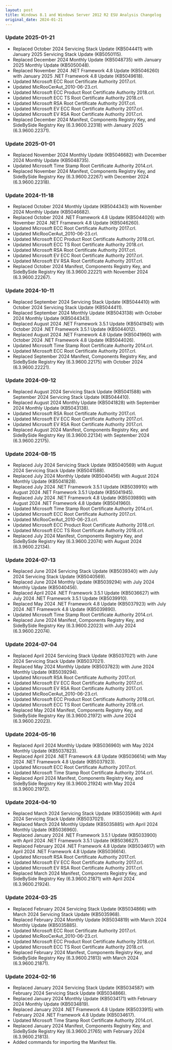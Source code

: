 ```yaml
---
layout: post
title: Windows 8.1 and Windows Server 2012 R2 ESU Analysis Changelog
original_date: 2024-01-21
---
```


### Update 2025-01-21
* Replaced October 2024 Servicing Stack Update (KB5044411) with January 2025 Servicing Stack Update (KB5050115).
* Replaced December 2024 Monthly Update (KB5048735) with January 2025 Monthly Update (KB5050048).
* Replaced November 2024 .NET Framework 4.8 Update (KB5046260) with January 2025 .NET Framework 4.8 Update (KB5049618).
* Updated Microsoft ECC Root Certificate Authority 2017.crl.
* Updated MicRooCerAut_2010-06-23.crl.
* Updated Microsoft ECC Product Root Certificate Authority 2018.crl.
* Updated Microsoft ECC TS Root Certificate Authority 2018.crl.
* Updated Microsoft RSA Root Certificate Authority 2017.crl.
* Updated Microsoft EV ECC Root Certificate Authority 2017.crl.
* Updated Microsoft EV RSA Root Certificate Authority 2017.crl.
* Replaced December 2024 Manifest, Components Registry Key, and SideBySide Registry Key (6.3.9600.22318) with January 2025 (6.3.9600.22371).

### Update 2025-01-01
* Replaced November 2024 Monthly Update (KB5046682) with December 2024 Monthly Update (KB5048735).
* Updated Microsoft Time Stamp Root Certificate Authority 2014.crl.
* Replaced November 2024 Manifest, Components Registry Key, and SideBySide Registry Key (6.3.9600.22267) with December 2024 (6.3.9600.22318).

### Update 2024-11-18
* Replaced October 2024 Monthly Update (KB5044343) with November 2024 Monthly Update (KB5046682).
* Replaced October 2024 .NET Framework 4.8 Update (KB5044026) with November 2024 .NET Framework 4.8 Update (KB5046260).
* Updated Microsoft ECC Root Certificate Authority 2017.crl.
* Updated MicRooCerAut_2010-06-23.crl.
* Updated Microsoft ECC Product Root Certificate Authority 2018.crl.
* Updated Microsoft ECC TS Root Certificate Authority 2018.crl.
* Updated Microsoft RSA Root Certificate Authority 2017.crl.
* Updated Microsoft EV ECC Root Certificate Authority 2017.crl.
* Updated Microsoft EV RSA Root Certificate Authority 2017.crl.
* Replaced October 2024 Manifest, Components Registry Key, and SideBySide Registry Key (6.3.9600.22221) with November 2024 (6.3.9600.22267).

### Update 2024-10-11
* Replaced September 2024 Servicing Stack Update (KB5044410) with October 2024 Servicing Stack Update (KB5044411).
* Replaced September 2024 Monthly Update (KB5043138) with October 2024 Monthly Update (KB5044343).
* Replaced August 2024 .NET Framework 3.5.1 Update (KB5041945) with October 2024 .NET Framework 3.5.1 Update (KB5044012).
* Replaced August 2024 .NET Framework 4.8 Update (KB5041960) with October 2024 .NET Framework 4.8 Update (KB5044026).
* Updated Microsoft Time Stamp Root Certificate Authority 2014.crl.
* Updated Microsoft ECC Root Certificate Authority 2017.crl.
* Replaced September 2024 Manifest, Components Registry Key, and SideBySide Registry Key (6.3.9600.22175) with October 2024 (6.3.9600.22221).

### Update 2024-09-12
* Replaced August 2024 Servicing Stack Update (KB5041588) with September 2024 Servicing Stack Update (KB5044410).
* Replaced August 2024 Monthly Update (KB5041828) with September 2024 Monthly Update (KB5043138).
* Updated Microsoft RSA Root Certificate Authority 2017.crl.
* Updated Microsoft EV ECC Root Certificate Authority 2017.crl.
* Updated Microsoft EV RSA Root Certificate Authority 2017.crl.
* Replaced August 2024 Manifest, Components Registry Key, and SideBySide Registry Key (6.3.9600.22134) with September 2024 (6.3.9600.22175).

### Update 2024-08-15
* Replaced July 2024 Servicing Stack Update (KB5040569) with August 2024 Servicing Stack Update (KB5041588).
* Replaced July 2024 Monthly Update (KB5040456) with August 2024 Monthly Update (KB5041828).
* Replaced July 2024 .NET Framework 3.5.1 Update (KB5039910) with August 2024 .NET Framework 3.5.1 Update (KB5041945).
* Replaced July 2024 .NET Framework 4.8 Update (KB5039890) with August 2024 .NET Framework 4.8 Update (KB5041960).
* Updated Microsoft Time Stamp Root Certificate Authority 2014.crl.
* Updated Microsoft ECC Root Certificate Authority 2017.crl.
* Updated MicRooCerAut_2010-06-23.crl.
* Updated Microsoft ECC Product Root Certificate Authority 2018.crl.
* Updated Microsoft ECC TS Root Certificate Authority 2018.crl.
* Replaced July 2024 Manifest, Components Registry Key, and SideBySide Registry Key (6.3.9600.22074) with August 2024 (6.3.9600.22134).

### Update 2024-07-13
* Replaced June 2024 Servicing Stack Update (KB5039340) with July 2024 Servicing Stack Update (KB5040569).
* Replaced June 2024 Monthly Update (KB5039294) with July 2024 Monthly Update (KB5040456).
* Replaced April 2024 .NET Framework 3.5.1 Update (KB5036627) with July 2024 .NET Framework 3.5.1 Update (KB5039910).
* Replaced May 2024 .NET Framework 4.8 Update (KB5037923) with July 2024 .NET Framework 4.8 Update (KB5039890).
* Updated Microsoft Time Stamp Root Certificate Authority 2014.crl.
* Replaced June 2024 Manifest, Components Registry Key, and SideBySide Registry Key (6.3.9600.22023) with July 2024 (6.3.9600.22074).

### Update 2024-07-04
* Replaced April 2024 Servicing Stack Update (KB5037021) with June 2024 Servicing Stack Update (KB5037021).
* Replaced May 2024 Monthly Update (KB5037823) with June 2024 Monthly Update (KB5039294).
* Updated Microsoft RSA Root Certificate Authority 2017.crl.
* Updated Microsoft EV ECC Root Certificate Authority 2017.crl.
* Updated Microsoft EV RSA Root Certificate Authority 2017.crl.
* Updated MicRooCerAut_2010-06-23.crl.
* Updated Microsoft ECC Product Root Certificate Authority 2018.crl.
* Updated Microsoft ECC TS Root Certificate Authority 2018.crl.
* Replaced May 2024 Manifest, Components Registry Key, and SideBySide Registry Key (6.3.9600.21972) with June 2024 (6.3.9600.22023).

### Update 2024-05-16
* Replaced April 2024 Monthly Update (KB5036960) with May 2024 Monthly Update (KB5037823).
* Replaced April 2024 .NET Framework 4.8 Update (KB5036614) with May 2024 .NET Framework 4.8 Update (KB5037923).
* Updated Microsoft ECC Root Certificate Authority 2017.crl.
* Updated Microsoft Time Stamp Root Certificate Authority 2014.crl.
* Replaced April 2024 Manifest, Components Registry Key, and SideBySide Registry Key (6.3.9600.21924) with May 2024 (6.3.9600.21972).

### Update 2024-04-10
* Replaced March 2024 Servicing Stack Update (KB5035968) with April 2024 Servicing Stack Update (KB5037021).
* Replaced March 2024 Monthly Update (KB5035885) with April 2024 Monthly Update (KB5036960).
* Replaced January 2024 .NET Framework 3.5.1 Update (KB5033900) with April 2024 .NET Framework 3.5.1 Update (KB5036627).
* Replaced February 2024 .NET Framework 4.8 Update (KB5034617) with April 2024 .NET Framework 4.8 Update (KB5036614).
* Updated Microsoft RSA Root Certificate Authority 2017.crl.
* Updated Microsoft EV ECC Root Certificate Authority 2017.crl.
* Updated Microsoft EV RSA Root Certificate Authority 2017.crl.
* Replaced March 2024 Manifest, Components Registry Key, and SideBySide Registry Key (6.3.9600.21871) with April 2024 (6.3.9600.21924).

### Update 2024-03-25
* Replaced February 2024 Servicing Stack Update (KB5034866) with March 2024 Servicing Stack Update (KB5035968).
* Replaced February 2024 Monthly Update (KB5034819) with March 2024 Monthly Update (KB5035885).
* Updated Microsoft ECC Root Certificate Authority 2017.crl.
* Updated MicRooCerAut_2010-06-23.crl.
* Updated Microsoft ECC Product Root Certificate Authority 2018.crl.
* Updated Microsoft ECC TS Root Certificate Authority 2018.crl.
* Replaced February 2024 Manifest, Components Registry Key, and SideBySide Registry Key (6.3.9600.21813) with March 2024 (6.3.9600.21871).

### Update 2024-02-16
* Replaced January 2024 Servicing Stack Update (KB5034587) with February 2024 Servicing Stack Update (KB5034866).
* Replaced January 2024 Monthly Update (KB5034171) with February 2024 Monthly Update (KB5034819).
* Replaced January 2024 .NET Framework 4.8 Update (KB5033915) with February 2024 .NET Framework 4.8 Update (KB5034617).
* Updated Microsoft Time Stamp Root Certificate Authority 2014.crl.
* Replaced January 2024 Manifest, Components Registry Key, and SideBySide Registry Key (6.3.9600.21765) with February 2024 (6.3.9600.21813).
* Added commands for importing the Manifest file.